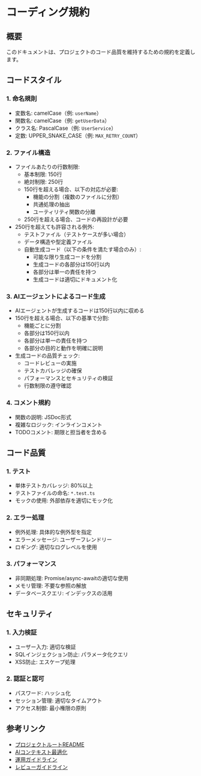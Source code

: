 # コーディング規約

## 概要

このドキュメントは、プロジェクトのコード品質を維持するための規約を定義します。

## コードスタイル

### 1. 命名規則

- 変数名: camelCase（例: `userName`）
- 関数名: camelCase（例: `getUserData`）
- クラス名: PascalCase（例: `UserService`）
- 定数: UPPER_SNAKE_CASE（例: `MAX_RETRY_COUNT`）

### 2. ファイル構造

- ファイルあたりの行数制限:
  - 基本制限: 150行
  - 絶対制限: 250行
  - 150行を超える場合、以下の対応が必要:
    - 機能の分割（複数のファイルに分割）
    - 共通処理の抽出
    - ユーティリティ関数の分離
  - 250行を超える場合、コードの再設計が必要
- 250行を超えても許容される例外:
  - テストファイル（テストケースが多い場合）
  - データ構造や型定義ファイル
  - 自動生成コード（以下の条件を満たす場合のみ）:
    - 可能な限り生成コードを分割
    - 生成コードの各部分は150行以内
    - 各部分は単一の責任を持つ
    - 生成コードは適切にドキュメント化

### 3. AIエージェントによるコード生成

- AIエージェントが生成するコードは150行以内に収める
- 150行を超える場合、以下の基準で分割:
  - 機能ごとに分割
  - 各部分は150行以内
  - 各部分は単一の責任を持つ
  - 各部分の目的と動作を明確に説明
- 生成コードの品質チェック:
  - コードレビューの実施
  - テストカバレッジの確保
  - パフォーマンスとセキュリティの検証
  - 行数制限の遵守確認

### 4. コメント規約

- 関数の説明: JSDoc形式
- 複雑なロジック: インラインコメント
- TODOコメント: 期限と担当者を含める

## コード品質

### 1. テスト

- 単体テストカバレッジ: 80%以上
- テストファイルの命名: `*.test.ts`
- モックの使用: 外部依存を適切にモック化

### 2. エラー処理

- 例外処理: 具体的な例外型を指定
- エラーメッセージ: ユーザーフレンドリー
- ロギング: 適切なログレベルを使用

### 3. パフォーマンス

- 非同期処理: Promise/async-awaitの適切な使用
- メモリ管理: 不要な参照の解放
- データベースクエリ: インデックスの活用

## セキュリティ

### 1. 入力検証

- ユーザー入力: 適切な検証
- SQLインジェクション防止: パラメータ化クエリ
- XSS防止: エスケープ処理

### 2. 認証と認可

- パスワード: ハッシュ化
- セッション管理: 適切なタイムアウト
- アクセス制御: 最小権限の原則

## 参考リンク

- [プロジェクトルートREADME](../../README-ja.md)
- [AIコンテキスト最適化](../../ai/context/context-optimization-ja.md)
- [運用ガイドライン](../ops/operational-guidelines-ja.md)
- [レビューガイドライン](./review-guidelines-ja.md)
